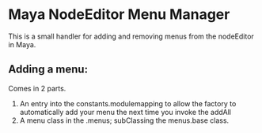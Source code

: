 # Maya NodeEditor Menu Manager

This is a small handler for adding and removing menus from the nodeEditor in Maya.

**Adding a menu:**
------------------

Comes in 2 parts.
1. An entry into the constants.modulemapping to allow the factory to automatically add your menu the 
next time you invoke the addAll
2. A menu class in the .menus; subClassing the menus.base class.

